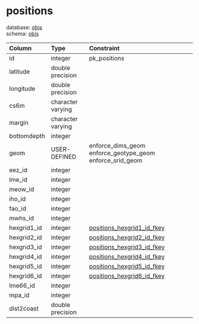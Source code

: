 # positions
database: [obis](../)  
schema: [obis](obis)  

|Column|Type|Constraint|
|:---|:---|:---|
|id|integer|pk_positions |
|latitude|double precision||
|longitude|double precision||
|cs6m|character varying||
|margin|character varying||
|bottomdepth|integer||
|geom|USER-DEFINED|enforce_dims_geom enforce_geotype_geom enforce_srid_geom |
|eez_id|integer||
|lme_id|integer||
|meow_id|integer||
|iho_id|integer||
|fao_id|integer||
|mwhs_id|integer||
|hexgrid1_id|integer|[positions_hexgrid1_id_fkey](hexgrid_hexgrid1_table) |
|hexgrid2_id|integer|[positions_hexgrid2_id_fkey](hexgrid_hexgrid2_table) |
|hexgrid3_id|integer|[positions_hexgrid3_id_fkey](hexgrid_hexgrid3_table) |
|hexgrid4_id|integer|[positions_hexgrid4_id_fkey](hexgrid_hexgrid4_table) |
|hexgrid5_id|integer|[positions_hexgrid5_id_fkey](hexgrid_hexgrid5_table) |
|hexgrid6_id|integer|[positions_hexgrid6_id_fkey](hexgrid_hexgrid6_table) |
|lme66_id|integer||
|mpa_id|integer||
|dist2coast|double precision||
